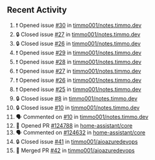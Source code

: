 ## Recent Activity

<!--START_SECTION:activity-->
1. ❗ Opened issue [#30](https://github.com/timmo001/notes.timmo.dev/issues/30) in [timmo001/notes.timmo.dev](https://github.com/timmo001/notes.timmo.dev)
2. 🔒 Closed issue [#27](https://github.com/timmo001/notes.timmo.dev/issues/27) in [timmo001/notes.timmo.dev](https://github.com/timmo001/notes.timmo.dev)
3. 🔒 Closed issue [#26](https://github.com/timmo001/notes.timmo.dev/issues/26) in [timmo001/notes.timmo.dev](https://github.com/timmo001/notes.timmo.dev)
4. ❗ Opened issue [#29](https://github.com/timmo001/notes.timmo.dev/issues/29) in [timmo001/notes.timmo.dev](https://github.com/timmo001/notes.timmo.dev)
5. ❗ Opened issue [#28](https://github.com/timmo001/notes.timmo.dev/issues/28) in [timmo001/notes.timmo.dev](https://github.com/timmo001/notes.timmo.dev)
6. ❗ Opened issue [#27](https://github.com/timmo001/notes.timmo.dev/issues/27) in [timmo001/notes.timmo.dev](https://github.com/timmo001/notes.timmo.dev)
7. ❗ Opened issue [#26](https://github.com/timmo001/notes.timmo.dev/issues/26) in [timmo001/notes.timmo.dev](https://github.com/timmo001/notes.timmo.dev)
8. ❗ Opened issue [#25](https://github.com/timmo001/notes.timmo.dev/issues/25) in [timmo001/notes.timmo.dev](https://github.com/timmo001/notes.timmo.dev)
9. 🔒 Closed issue [#8](https://github.com/timmo001/notes.timmo.dev/issues/8) in [timmo001/notes.timmo.dev](https://github.com/timmo001/notes.timmo.dev)
10. 🔒 Closed issue [#10](https://github.com/timmo001/notes.timmo.dev/issues/10) in [timmo001/notes.timmo.dev](https://github.com/timmo001/notes.timmo.dev)
11. 🗣 Commented on [#10](https://github.com/timmo001/notes.timmo.dev/issues/10) in [timmo001/notes.timmo.dev](https://github.com/timmo001/notes.timmo.dev)
12. 💪 Opened PR [#124788](https://github.com/home-assistant/core/pull/124788) in [home-assistant/core](https://github.com/home-assistant/core)
13. 🗣 Commented on [#124632](https://github.com/home-assistant/core/issues/124632) in [home-assistant/core](https://github.com/home-assistant/core)
14. 🔒 Closed issue [#41](https://github.com/timmo001/aioazuredevops/issues/41) in [timmo001/aioazuredevops](https://github.com/timmo001/aioazuredevops)
15. 🎉 Merged PR [#42](https://github.com/timmo001/aioazuredevops/pull/42) in [timmo001/aioazuredevops](https://github.com/timmo001/aioazuredevops)
<!--END_SECTION:activity-->
